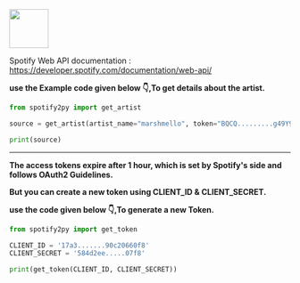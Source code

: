 <img src="https://image.flaticon.com/icons/png/512/2111/2111685.png" width="70px">

Spotify Web API documentation : https://developer.spotify.com/documentation/web-api/

**use the Example code given below 👇,To get details about the artist.**

```py
from spotify2py import get_artist

source = get_artist(artist_name="marshmello", token="BQCQ.........g49Y9t3Y")

print(source)
```

<hr>

**The access tokens expire after 1 hour, which is set by Spotify's side and follows OAuth2 Guidelines.**

**But you can create a new token using CLIENT_ID & CLIENT_SECRET.**

**use the code given below 👇,To generate a new Token.**

```py
from spotify2py import get_token

CLIENT_ID = '17a3.......90c20660f8'
CLIENT_SECRET = '584d2ee.....07f8'

print(get_token(CLIENT_ID, CLIENT_SECRET))
```
